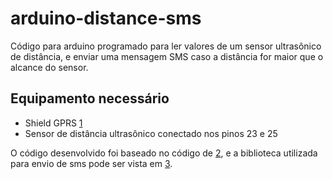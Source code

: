 # arduino-distance-sms

Código para arduino programado para ler valores de um sensor ultrasônico de distância, e enviar uma mensagem SMS caso a distância for maior que o alcance do sensor.

## Equipamento necessário
- Shield GPRS [1]
- Sensor de distância ultrasônico conectado nos pinos 23 e 25

O código desenvolvido foi baseado no código de [2], e a biblioteca utilizada para envio de sms pode ser vista em [3].  

[1]: http://www.filipeflop.com/pd-77833-gsm-gprs-shield-para-arduino-efcom-sim900-antena.html?ct=&p=1&s=7
[2]: http://blog.filipeflop.com/wireless/tutorial-arduino-gsm-shield.html
[3]: https://github.com/MarcoMartines/GSM-GPRS-GPS-Shield